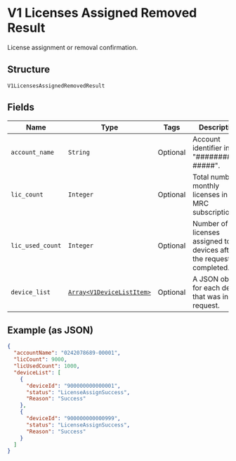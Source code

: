 
# V1 Licenses Assigned Removed Result

License assignment or removal confirmation.

## Structure

`V1LicensesAssignedRemovedResult`

## Fields

| Name | Type | Tags | Description |
|  --- | --- | --- | --- |
| `account_name` | `String` | Optional | Account identifier in "##########-#####". |
| `lic_count` | `Integer` | Optional | Total number of monthly licenses in an MRC subscription. |
| `lic_used_count` | `Integer` | Optional | Number of licenses assigned to devices after the request completed. |
| `device_list` | [`Array<V1DeviceListItem>`](../../doc/models/v1-device-list-item.md) | Optional | A JSON object for each device that was in the request. |

## Example (as JSON)

```json
{
  "accountName": "0242078689-00001",
  "licCount": 9000,
  "licUsedCount": 1000,
  "deviceList": [
    {
      "deviceId": "900000000000001",
      "status": "LicenseAssignSuccess",
      "Reason": "Success"
    },
    {
      "deviceId": "900000000000999",
      "status": "LicenseAssignSuccess",
      "Reason": "Success"
    }
  ]
}
```

